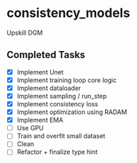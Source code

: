 # consistency_models

Upskill DGM

## Completed Tasks

- [x] Implement Unet
- [x] Implement training loop core logic
- [x] Implement dataloader
- [x] Implement sampling / run_step
- [x] Implement consistency loss
- [x] Implement optimization using RADAM
- [x] Implement EMA
- [ ] Use GPU
- [ ] Train and overfit small dataset
- [ ] Clean
- [ ] Refactor + finalize type hint
